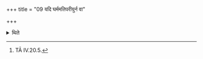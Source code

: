 +++
title = "09 यदि घर्ममतिपरीयुर्न वा"

+++

<details><summary>थिते</summary>

9. If they go round the Gharma-pot for times more (than prescribed) or if they do not go round it in the reverse direction, they should go round it in the reverse direction with these two verses beginning with punarūrjā and saha rayyā.[^2]   

[^1]: See XV.8.8 and 14.  

[^2]: TĀ IV.20.5.  

</details>
